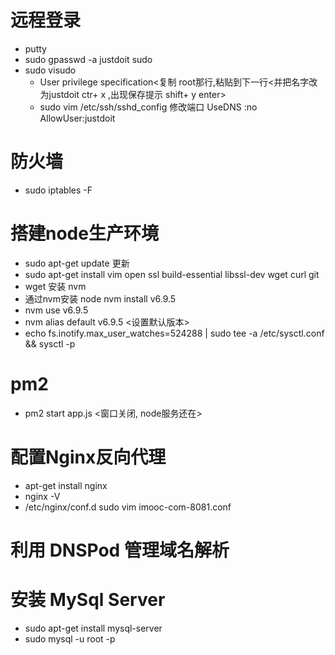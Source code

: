# 远程登录
  * putty
  * sudo gpasswd -a justdoit sudo <Adding user justdoit to group sudo>
  * sudo visudo
     *  User privilege specification<复制 root那行,粘贴到下一行<并把名字改为justdoit  ctr+ x ,出现保存提示 shift+ y  enter>
     *  sudo vim /etc/ssh/sshd_config    修改端口 UseDNS :no  AllowUser:justdoit
 # 防火墙
  * sudo iptables -F 
# 搭建node生产环境  
  * sudo apt-get update  更新
  * sudo apt-get install vim open ssl build-essential libssl-dev wget  curl git
  *  wget 安装 nvm
  * 通过nvm安装 node   nvm install v6.9.5
  * nvm use v6.9.5
  * nvm alias default v6.9.5  <设置默认版本>
  * echo fs.inotify.max_user_watches=524288 | sudo tee -a /etc/sysctl.conf && sysctl -p
 # pm2
  * pm2 start app.js <窗口关闭, node服务还在>
 # 配置Nginx反向代理
  * apt-get install nginx
  * nginx -V  
  * /etc/nginx/conf.d   sudo vim imooc-com-8081.conf
 # 利用 DNSPod 管理域名解析 


 # 安装 MySql Server
 * sudo apt-get install mysql-server
 * sudo mysql -u root -p

